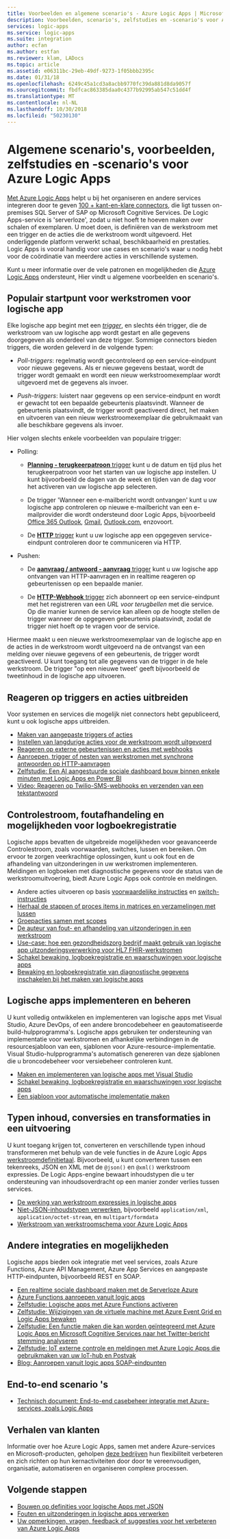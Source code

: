 ```yaml
---
title: Voorbeelden en algemene scenario's - Azure Logic Apps | Microsoft Docs
description: Voorbeelden, scenario's, zelfstudies en -scenario's voor Azure Logic Apps
services: logic-apps
ms.service: logic-apps
ms.suite: integration
author: ecfan
ms.author: estfan
ms.reviewer: klam, LADocs
ms.topic: article
ms.assetid: e06311bc-29eb-49df-9273-1f05bbb2395c
ms.date: 01/31/18
ms.openlocfilehash: 6249c45a1cd3a8acbb9770fc39da881d8da9057f
ms.sourcegitcommit: fbdfcac863385daa0c4377b92995ab547c51dd4f
ms.translationtype: MT
ms.contentlocale: nl-NL
ms.lasthandoff: 10/30/2018
ms.locfileid: "50230130"
---
```

# <a name="common-scenarios-examples-tutorials-and-walkthroughs-for-azure-logic-apps"></a>Algemene scenario's, voorbeelden, zelfstudies en -scenario's voor Azure Logic Apps

[Met Azure Logic Apps](../logic-apps/logic-apps-overview.md) helpt u bij het organiseren en andere services integreren door te geven [100 + kant-en-klare connectors](../connectors/apis-list.md), die ligt tussen on-premises SQL Server of SAP op Microsoft Cognitive Services. De Logic Apps-service is 'serverloze', zodat u niet hoeft te hoeven maken over schalen of exemplaren. U moet doen, is definiëren van de werkstroom met een trigger en de acties die de werkstroom wordt uitgevoerd. Het onderliggende platform verwerkt schaal, beschikbaarheid en prestaties. Logic Apps is vooral handig voor use cases en scenario's waar u nodig hebt voor de coördinatie van meerdere acties in verschillende systemen.

Kunt u meer informatie over de vele patronen en mogelijkheden die [Azure Logic Apps](../logic-apps/logic-apps-overview.md) ondersteunt, Hier vindt u algemene voorbeelden en scenario's.

## <a name="popular-starting-points-for-logic-app-workflows"></a>Populair startpunt voor werkstromen voor logische app

Elke logische app begint met een [ *trigger*](../logic-apps/logic-apps-overview.md#logic-app-concepts), en slechts één trigger, die de werkstroom van uw logische app wordt gestart en alle gegevens doorgegeven als onderdeel van deze trigger. Sommige connectors bieden triggers, die worden geleverd in de volgende typen:

* *Poll-triggers*: regelmatig wordt gecontroleerd op een service-eindpunt voor nieuwe gegevens. Als er nieuwe gegevens bestaat, wordt de trigger wordt gemaakt en wordt een nieuw werkstroomexemplaar wordt uitgevoerd met de gegevens als invoer.

* *Push-triggers*: luistert naar gegevens op een service-eindpunt en wordt er gewacht tot een bepaalde gebeurtenis plaatsvindt. Wanneer de gebeurtenis plaatsvindt, de trigger wordt geactiveerd direct, het maken en uitvoeren van een nieuw werkstroomexemplaar die gebruikmaakt van alle beschikbare gegevens als invoer.

Hier volgen slechts enkele voorbeelden van populaire trigger:

* Polling: 

  * [**Planning - terugkeerpatroon** trigger](../connectors/connectors-native-recurrence.md) kunt u de datum en tijd plus het terugkeerpatroon voor het starten van uw logische app instellen. 
  U kunt bijvoorbeeld de dagen van de week en tijden van de dag voor het activeren van uw logische app selecteren.

  * De trigger 'Wanneer een e-mailbericht wordt ontvangen' kunt u uw logische app controleren op nieuwe e-mailbericht van een e-mailprovider die wordt ondersteund door Logic Apps, bijvoorbeeld [Office 365 Outlook](../connectors/connectors-create-api-office365-outlook.md), [Gmail](https://docs.microsoft.com/connectors/gmail/), [ Outlook.com](https://docs.microsoft.com/connectors/outlook/), enzovoort.

  * De [ **HTTP** trigger](../connectors/connectors-native-http.md) kunt u uw logische app een opgegeven service-eindpunt controleren door te communiceren via HTTP.
  
* Pushen:

  * De [ **aanvraag / antwoord - aanvraag** trigger](../connectors/connectors-native-reqres.md) kunt u uw logische app ontvangen van HTTP-aanvragen en in realtime reageren op gebeurtenissen op een bepaalde manier.

  * De [ **HTTP-Webhook** trigger](../connectors/connectors-native-webhook.md) zich abonneert op een service-eindpunt met het registreren van een *URL voor terugbellen* met die service. 
  Op die manier kunnen de service kan alleen op de hoogte stellen de trigger wanneer de opgegeven gebeurtenis plaatsvindt, zodat de trigger niet hoeft op te vragen voor de service.

Hiermee maakt u een nieuwe werkstroomexemplaar van de logische app en de acties in de werkstroom wordt uitgevoerd na de ontvangst van een melding over nieuwe gegevens of een gebeurtenis, de trigger wordt geactiveerd. U kunt toegang tot alle gegevens van de trigger in de hele werkstroom. De trigger "op een nieuwe tweet' geeft bijvoorbeeld de tweetinhoud in de logische app uitvoeren. 

## <a name="respond-to-triggers-and-extend-actions"></a>Reageren op triggers en acties uitbreiden

Voor systemen en services die mogelijk niet connectors hebt gepubliceerd, kunt u ook logische apps uitbreiden.

* [Maken van aangepaste triggers of acties](../logic-apps/logic-apps-create-api-app.md)
* [Instellen van langdurige acties voor de werkstroom wordt uitgevoerd](../logic-apps/logic-apps-create-api-app.md)
* [Reageren op externe gebeurtenissen en acties met webhooks](../logic-apps/logic-apps-create-api-app.md)
* [Aanroepen, trigger of nesten van werkstromen met synchrone antwoorden op HTTP-aanvragen](../logic-apps/logic-apps-http-endpoint.md)
* [Zelfstudie: Een AI aangestuurde sociale dashboard bouw binnen enkele minuten met Logic Apps en Power BI](https://aka.ms/logicappsdemo)
* [Video: Reageren op Twilio-SMS-webhooks en verzenden van een tekstantwoord](https://channel9.msdn.com/Blogs/Windows-Azure/Azure-Logic-Apps-Walkthrough-Webhook-Functions-and-an-SMS-Bot)

## <a name="control-flow-error-handling-and-logging-capabilities"></a>Controlestroom, foutafhandeling en mogelijkheden voor logboekregistratie

Logische apps bevatten de uitgebreide mogelijkheden voor geavanceerde Controlestroom, zoals voorwaarden, switches, lussen en bereiken. Om ervoor te zorgen veerkrachtige oplossingen, kunt u ook fout en de afhandeling van uitzonderingen in uw werkstromen implementeren. Meldingen en logboeken met diagnostische gegevens voor de status van de werkstroomuitvoering, biedt Azure Logic Apps ook controle en meldingen.

* Andere acties uitvoeren op basis [voorwaardelijke instructies](../logic-apps/logic-apps-control-flow-conditional-statement.md) en [switch-instructies](../logic-apps/logic-apps-control-flow-switch-statement.md)
* [Herhaal de stappen of proces items in matrices en verzamelingen met lussen](../logic-apps/logic-apps-control-flow-loops.md)
* [Groepacties samen met scopes](../logic-apps/logic-apps-control-flow-run-steps-group-scopes.md)
* [De auteur van fout- en afhandeling van uitzonderingen in een werkstroom](../logic-apps/logic-apps-exception-handling.md)
* [Use-case: hoe een gezondheidszorg bedrijf maakt gebruik van logische app uitzonderingsverwerking voor HL7 FHIR-werkstromen](../logic-apps/logic-apps-scenario-error-and-exception-handling.md)
* [Schakel bewaking, logboekregistratie en waarschuwingen voor logische apps](../logic-apps/logic-apps-monitor-your-logic-apps.md)
* [Bewaking en logboekregistratie van diagnostische gegevens inschakelen bij het maken van logische apps](../logic-apps/logic-apps-monitor-your-logic-apps-oms.md)

## <a name="deploy-and-manage-logic-apps"></a>Logische apps implementeren en beheren

U kunt volledig ontwikkelen en implementeren van logische apps met Visual Studio, Azure DevOps, of een andere broncodebeheer en geautomatiseerde build-hulpprogramma's. Logische apps gebruiken ter ondersteuning van implementatie voor werkstromen en afhankelijke verbindingen in de resourcesjabloon van een, sjablonen voor Azure-resource-implementatie. Visual Studio-hulpprogramma's automatisch genereren van deze sjablonen die u broncodebeheer voor versiebeheer controleren kunt.

* [Maken en implementeren van logische apps met Visual Studio](../logic-apps/quickstart-create-logic-apps-with-visual-studio.md)
* [Schakel bewaking, logboekregistratie en waarschuwingen voor logische apps](../logic-apps/logic-apps-monitor-your-logic-apps.md)
* [Een sjabloon voor automatische implementatie maken](../logic-apps/logic-apps-create-deploy-template.md)

## <a name="content-types-conversions-and-transformations-within-a-run"></a>Typen inhoud, conversies en transformaties in een uitvoering

U kunt toegang krijgen tot, converteren en verschillende typen inhoud transformeren met behulp van de vele functies in de Azure Logic Apps [werkstroomdefinitietaal](https://aka.ms/logicappsdocs). Bijvoorbeeld, u kunt converteren tussen een tekenreeks, JSON en XML met de `@json()` en `@xml()` werkstroom expressies. De Logic Apps-engine bewaart inhoudstypen die u ter ondersteuning van inhoudsoverdracht op een manier zonder verlies tussen services.

* [De werking van werkstroom expressies in logische apps](../logic-apps/logic-apps-author-definitions.md)
* [Niet-JSON-inhoudstypen verwerken](../logic-apps/logic-apps-content-type.md), bijvoorbeeld `application/xml`, `application/octet-stream`, en `multipart/formdata`
* [Werkstroom van werkstroomschema voor Azure Logic Apps](https://aka.ms/logicappsdocs)

## <a name="other-integrations-and-capabilities"></a>Andere integraties en mogelijkheden

Logische apps bieden ook integratie met veel services, zoals Azure Functions, Azure API Management, Azure App Services en aangepaste HTTP-eindpunten, bijvoorbeeld REST en SOAP.

* [Een realtime sociale dashboard maken met de Serverloze Azure](../logic-apps/logic-apps-scenario-social-serverless.md)
* [Azure Functions aanroepen vanuit logic apps](../logic-apps/logic-apps-azure-functions.md)
* [Zelfstudie: Logische apps met Azure Functions activeren](../logic-apps/logic-apps-scenario-function-sb-trigger.md)
* [Zelfstudie: Wijzigingen van de virtuele machine met Azure Event Grid en Logic Apps bewaken](../event-grid/monitor-virtual-machine-changes-event-grid-logic-app.md)
* [Zelfstudie: Een functie maken die kan worden geïntegreerd met Azure Logic Apps en Microsoft Cognitive Services naar het Twitter-bericht stemming analyseren](../azure-functions/functions-twitter-email.md)
* [Zelfstudie: IoT externe controle en meldingen met Azure Logic Apps die gebruikmaken van uw IoT-hub en Postvak](../iot-hub/iot-hub-monitoring-notifications-with-azure-logic-apps.md)
* [Blog: Aanroepen vanuit logic apps SOAP-eindpunten](https://blogs.msdn.microsoft.com/logicapps/2016/04/07/using-soap-services-with-logic-apps/)

## <a name="end-to-end-scenarios"></a>End-to-end scenario 's

* [Technisch document: End-to-end casebeheer integratie met Azure-services, zoals Logic Apps](https://aka.ms/enterprise-integration-e2e-case-management-utilities-logic-apps)

## <a name="customer-stories"></a>Verhalen van klanten

Informatie over hoe Azure Logic Apps, samen met andere Azure-services en Microsoft-producten, geholpen [deze bedrijven](https://aka.ms/logic-apps-customer-stories) hun flexibiliteit verbeteren en zich richten op hun kernactiviteiten door door te vereenvoudigen, organisatie, automatiseren en organiseren complexe processen.

## <a name="next-steps"></a>Volgende stappen

* [Bouwen op definities voor logische Apps met JSON](../logic-apps/logic-apps-author-definitions.md)
* [Fouten en uitzonderingen in logische apps verwerken](../logic-apps/logic-apps-exception-handling.md)
* [Uw opmerkingen, vragen, feedback of suggesties voor het verbeteren van Azure Logic Apps](https://feedback.azure.com/forums/287593-logic-apps)